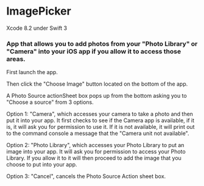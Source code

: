 # ImagePicker
Xcode 8.2 under Swift 3

### App that allows you to add photos from your "Photo Library" or "Camera" into your iOS app if you allow it to access those areas.

First launch the app.

Then click the "Choose Image" button located on the bottom of the app.

A Photo Source actionSheet box pops up from the bottom asking you to "Choose a source" from 3 options.

Option 1: "Camera", which accesses your camera to take a photo and then put it into your app. 
It first checks to see if the Camera app is available, if it is, it will ask you for permission to use it.
If it is not available, it will print out to the command console a message that the "Camera unit not available".

Option 2: "Photo Library", which accesses your Photo Library to put an image into your app.
It will ask you for permission to access your Photo Library. If you allow it to it will then proceed to add the image
that you choose to put into your app.

Option 3: "Cancel", cancels the Photo Source Action sheet box.
